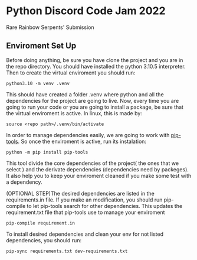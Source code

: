 # Python Discord Code Jam 2022
Rare Rainbow Serpents' Submission

## Enviroment Set Up

Before doing anything, be sure you have clone the project and you are in the repo directory. You should have installed the python 3.10.5 interpreter.
Then to create the virtual enviroment you should run:

    python3.10 -m venv .venv

This should have created a folder .venv where python and all the dependencies for the project are going to live. Now, every time you are going to run
your code or you are going to install a package, be sure that the virtual enviroment is active. In linux, this is made by:

    source <repo path>/.venv/bin/activate

In order to manage dependencies easily, we are going to work with [pip-tools](https://github.com/jazzband/pip-tools). So once the enviroment is active,
run its instalation:

    python -m pip install pip-tools

This tool divide the core dependencies of the project( the ones that we select ) and the derivate dependencies (dependencies need by packeges). It also help you to keep
your enviroment cleaned if you make some test with a dependency.

(OPTIONAL STEP)The desired dependencies are listed in the requirements.in file. If you make an modification, you should run pip-compile to let pip-tools search for other dependencies.
This updates the requirement.txt file that pip-tools use to manage your enviroment

    pip-compile requirement.in

To install desired dependencies and clean your env for not listed dependencies, you should run:

    pip-sync requirements.txt dev-requirements.txt
